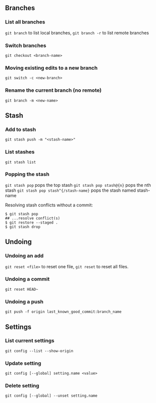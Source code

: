 ## Branches

### List all branches

`git branch` to list local branches, `git branch -r` to list remote branches

### Switch branches
`git checkout <branch-name>`

### Moving existing edits to a new branch
`git switch -c <new-branch>`

### Rename the current branch (no remote)

`git branch -m <new-name>`

## Stash

### Add to stash
`git stash push -m "<stash-name>"`

### List stashes
`git stash list`

### Popping the stash
`git stash pop` pops the top stash
`git stash pop stash@{n}` pops the nth stash
`git stash pop stash^{/stash-name}` pops the stash named stash-name

Resolving stash conflicts without a commit:
```
$ git stash pop
## ...resolve conflict(s)
$ git restore --staged .
$ git stash drop
```

## Undoing

### Undoing an add
`git reset <file>` to reset one file, `git reset` to reset all files.

### Undoing a commit
`git reset HEAD~`

### Undoing a push
`git push -f origin last_known_good_commit:branch_name`

## Settings

### List current settings
`git config --list --show-origin`

### Update setting
`git config [--global] setting.name <value>`

### Delete setting
`git config [--global] --unset setting.name`